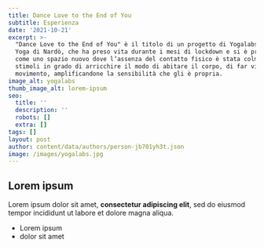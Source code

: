 ```yaml
---
title: Dance Love to the End of You
subtitle: Esperienza
date: '2021-10-21'
excerpt: >-
  "Dance Love to the End of You" è il titolo di un progetto di Yogalabs, centro
  Yoga di Nardò, che ha preso vita durante i mesi di lockdown e si è presentato
  come uno spazio nuovo dove l’assenza del contatto fisico è stata colmata da
  stimoli in grado di arricchire il modo di abitare il corpo, di far vivere il
  movimento, amplificandone la sensibilità che gli è propria. 
image_alt: yogalabs
thumb_image_alt: lorem-ipsum
seo:
  title: ''
  description: ''
  robots: []
  extra: []
tags: []
layout: post
author: content/data/authors/person-jb701yh3t.json
image: /images/yogalabs.jpg
---
```

## Lorem ipsum

Lorem ipsum dolor sit amet, **consectetur adipiscing elit**, sed do eiusmod tempor incididunt ut labore et dolore magna aliqua.

- Lorem ipsum
- dolor sit amet